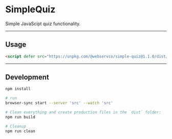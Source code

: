 # SimpleQuiz

Simple JavaScipt quiz functionality.

---

## Usage

```html
<script defer src="https://unpkg.com/@webservco/simple-quiz@1.1.0/dist/SimpleQuiz.min.js"></script>
```

---

## Development

```sh
npm install

# run
browser-sync start --server 'src' --watch 'src'

# Clean everything and create production files in the `dist` folder:
npm run build

# Cleanup
npm run clean
```
